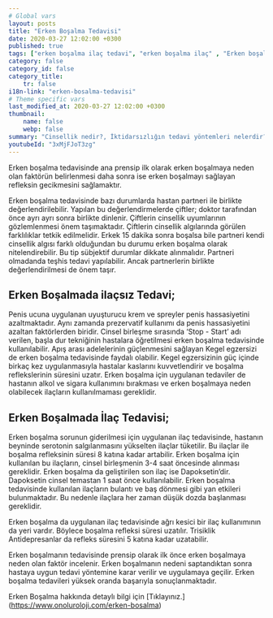 ```yaml
---
# Global vars
layout: posts
title: "Erken Boşalma Tedavisi"
date: 2020-03-27 12:02:00 +0300
published: true
tags: ["erken boşalma ilaç tedavi", "erken boşalma ilaç" , "Erken boşalma", "Erken boşalma tedavisi", "erken boşalma sebepleri", "erken boşalma nedeni", "erken boşalma çözüm", "erken boşalma hakkında" , "erken boşalma nedir" , "erken boşalma ilaçsız tedavi" , "erken boşalma stop start" , "erken boşalma kegel egzersizi" , "erken boşalma nasıl"]
category: false
category_id: false
category_title:
    tr: false
i18n-link: "erken-bosalma-tedavisi"
# Theme specific vars
last_modified_at: 2020-03-27 12:02:00 +0300
thumbnail:
    name: false
    webp: false
summary: "Cinsellik nedir?, İktidarsızlığın tedavi yöntemleri nelerdir? , Cinsel arzu nedir? , Penis nasıl sertleşir? , Penisin sertleşme sorunları, Sertleşme sorunlarının tedavileri, İktidarsızlık tedavileri; ilaçla tedavi, mutluluk çubuğu (penil protez). Erken boşalma ve Erken boşalma tedavisi, erken boşalma sebepleri, erken boşalma neden olur, erken boşalma sebepleri, erken boşalma çözümü, erken boşalma hakkında"
youtubeId: "3xMjFJoT3zg"
---
```






Erken boşalma tedavisinde ana prensip ilk olarak erken boşalmaya neden olan faktörün belirlenmesi daha sonra ise erken boşalmayı sağlayan refleksin gecikmesini sağlamaktır.

Erken boşalma tedavisinde bazı durumlarda hastan partneri ile birlikte değerlendirilebilir. Yapılan bu değerlendirmelerde çiftler; doktor tarafından önce ayrı ayrı sonra birlikte dinlenir. Çiftlerin cinsellik uyumlarının gözlemlenmesi önem taşımaktadır. Çiftlerin cinsellik algılarında görülen farklılıklar tetkik edilmelidir. Erkek 15 dakika sonra boşalsa bile partneri kendi cinsellik algısı farklı olduğundan bu durumu erken boşalma olarak nitelendirebilir. Bu tip sübjektif durumlar dikkate alınmalıdır. Partneri olmadanda teşhis tedavi yapılabilir. Ancak partnerlerin birlikte değerlendirilmesi de önem taşır.

## Erken Boşalmada ilaçsız Tedavi;

Penis ucuna uygulanan uyuşturucu krem ve spreyler penis hassasiyetini azaltmaktadır. Aynı zamanda prezervatif kullanımı da penis hassasiyetini azaltan faktörlerden biridir. Cinsel birleşme sırasında  ‘Stop - Start’ adı verilen, başla dur tekniğinin hastalara öğretilmesi erken boşalma tedavisinde kullanılabilir. Apış arası adelelerinin güçlenmesini sağlayan Kegel egzersizi de erken boşalma tedavisinde faydalı olabilir. Kegel egzersizinin güç içinde birkaç kez uygulanmasıyla hastalar kaslarını kuvvetlendirir ve boşalma reflekslerinin süresini uzatır. Erken boşalma için uygulanan tedaviler de hastanın alkol ve sigara kullanımını bırakması ve erken boşalmaya neden olabilecek ilaçların kullanılmaması gereklidir.

## Erken Boşalmada İlaç Tedavisi;

Erken boşalma sorunun giderilmesi için uygulanan ilaç tedavisinde, hastanın beyninde serotonin salgılanmasını yükselten ilaçlar tüketilir. Bu ilaçlar ile boşalma refleksinin süresi 8 katına kadar artabilir. Erken boşalma için kullanılan bu ilaçların, cinsel birleşmenin 3-4 saat öncesinde alınması gereklidir. Erken boşalma da geliştirilen son ilaç ise Dapoksetin’dir. Dapoksetin cinsel temastan 1 saat önce kullanılabilir. Erken boşalma tedavisinde kullanılan ilaçların bulantı ve baş dönmesi gibi yan etkileri bulunmaktadır. Bu nedenle ilaçlara her zaman düşük dozda başlanması gereklidir.

Erken boşalma da uygulanan ilaç tedavisinde ağrı kesici bir ilaç kullanımının da yeri vardır. Böylece boşalma refleksi süresi uzatılır. Trisiklik Antidepresanlar da refleks süresini 5 katına kadar uzatabilir.

Erken boşalmanın tedavisinde prensip olarak ilk önce erken boşalmaya neden olan faktör incelenir. Erken boşalmanın nedeni saptandıktan sonra hastaya uygun tedavi yöntemine karar verilir ve uygulamaya geçilir. Erken boşalma tedavileri yüksek oranda başarıyla sonuçlanmaktadır.



Erken Boşalma hakkında detaylı bilgi için [Tıklayınız.] (https://www.onoluroloji.com/erken-bosalma)

